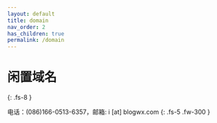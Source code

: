 ```yaml
---
layout: default
title: domain
nav_order: 2
has_children: true
permalink: /domain
---
```

# 闲置域名
{: .fs-8 }

电话：(086)166-0513-6357，邮箱: i [at] blogwx.com
{: .fs-5 .fw-300 }